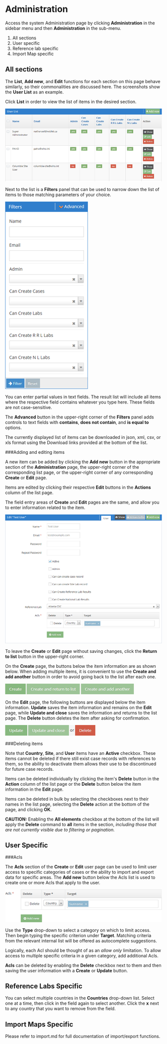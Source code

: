 Administration
==============

Access the system Administration page by clicking **Administration** in the sidebar menu and then **Administration** in the sub-menu.

1. All sections
2. User specific
3. Reference lab specific
4. Import Map specific

All sections
------------

The **List**, **Add new**, and **Edit** functions for each section on this page behave similarly, so their commonalities are discussed here. The screenshots show the **User List** as an example.

Click **List** in order to view the list of items in the desired section.

![User list](images/userList.png)

Next to the list is a **Filters** panel that can be used to narrow down the list of items to those matching parameters of your choice.

![User list Filters panel](images/userListFiltersPanel.png)

You can enter partial values in text fields. The result list will include all items where the respective field contains whatever you type here. These fields are not case-sensitive.

The **Advanced** button in the upper-right corner of the **Filters** panel adds controls to text fields with **contains**, **does not contain**, and **is equal to** options.

The currently displayed list of items can be downloaded in json, xml, csv, or xls format using the Download links provided at the bottom of the list.

###Adding and editing items

A new item can be added by clicking the **Add new** button in the appropriate section of the **Administration** page, the upper-right corner of the corresponding list page, or the upper-right corner of any corresponding **Create** or **Edit** page.

Items are edited by clicking their respective **Edit** buttons in the **Actions** column of the list page.

The field entry areas of **Create** and **Edit** pages are the same, and allow you to enter information related to the item.

![Edit user page](images/editUserPage.png)

To leave the **Create** or **Edit** page without saving changes, click the **Return to list** button in the upper-right corner.

On the **Create** page, the buttons below the item information are as shown below. When adding multiple items, it is convenient to use the **Create and add another** button in order to avoid going back to the list after each one.

![Create user page buttons](images/createUserPageButtons.png)

On the **Edit** page, the following buttons are displayed below the item information. **Update** saves the item information and remains on the **Edit** page, while **Update and close** saves the information and returns to the list page. The **Delete** button deletes the item after asking for confirmation.

![Edit user page buttons](images/editUserPageButtons.png)

###Deleting items

Note that **Country**, **Site**, and **User** items have an **Active** checkbox. These items cannot be deleted if there still exist case records with references to them, so the ability to deactivate them allows their use to be discontinued for future case records.

Items can be deleted individually by clicking the item's **Delete** button in the **Action** column of the list page or the **Delete** button below the item information in the **Edit** page.

Items can be deleted in bulk by selecting the checkboxes next to their names in the list page, selecting the **Delete** action at the bottom of the page, and clicking **OK**.

**CAUTION:** Enabling the **All elements** checkbox at the bottom of the list will apply the **Delete** command to **all** items in the section, *including those that are not currently visible due to filtering or pagination.*

User Specific
-------------

###Acls

The **Acls** section of the **Create** or **Edit** user page can be used to limit user access to specific categories of cases or the ability to import and export data for specific areas. The **Add new** button below the Acls list is used to create one or more Acls that apply to the user.

![Acls](images/acls.png)

Use the **Type** drop-down to select a category on which to limit access. Then begin typing the specific criterion under **Target**. Matching criteria from the relevant internal list will be offered as autocomplete suggestions.

Logically, each Acl should be thought of as an *allow only* limitation. To allow access to multiple specific criteria in a given category, add additional Acls.

**Acls** can be deleted by enabling the **Delete** checkbox next to them and then saving the user information with a **Create** or **Update** button.

Reference Labs Specific
-----------------------

You can select multiple countries in the **Countries** drop-down list. Select one at a time, then click in the field again to select another. Click the **x** next to any country that you want to remove from the field.

Import Maps Specific
--------------------

Please refer to import.md for full documentation of import/export functions.

